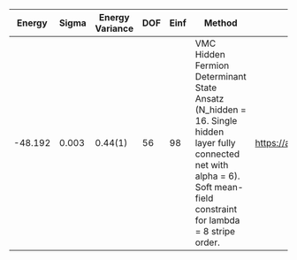 | Energy  | Sigma | Energy Variance | DOF | Einf | Method                                                       | Data Repository                  |
|---------|-------|-----------------|-----|------|--------------------------------------------------------------|----------------------------------|
| -48.192 | 0.003 | 0.44(1)         | 56  | 98   | VMC Hidden Fermion Determinant State Ansatz (N_hidden = 16. Single hidden layer fully connected net with alpha = 6). Soft mean-field constraint for lambda = 8 stripe order. | https://arxiv.org/abs/2111.10420 |
